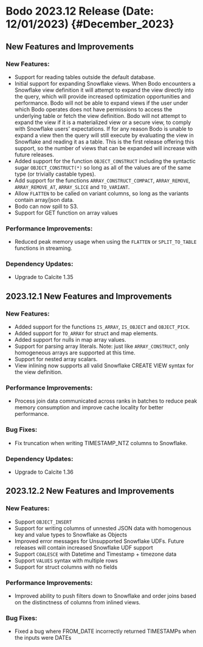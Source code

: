# Bodo 2023.12 Release (Date: 12/01/2023) {#December_2023}

## New Features and Improvements

### New Features:

- Support for reading tables outside the default database.
- Initial support for expanding Snowflake views. When Bodo encounters a Snowflake view definition it will attempt to expand the view directly into the query, which will provide increased optimization opportunities and performance. Bodo will not be able to expand views if the user under which Bodo operates does not have permissions to access the underlying table or fetch the view definition. Bodo will not attempt to expand the view if it is a materialized view or a secure view, to comply with Snowflake users' expectations. If for any reason Bodo is unable to expand a view then the query will still execute by evaluating the view in Snowflake and reading it as a table. This is the first release offering this support, so the number of views that can be expanded will increase with future releases.
- Added support for the function `OBJECT_CONSTRUCT` including the syntactic sugar `OBJECT_CONSTRUCT(*)` so long as all of the values are of the same type (or trivially castable types).
- Add support for the functions `ARRAY_CONSTRUCT_COMPACT`, `ARRAY_REMOVE`, `ARRAY_REMOVE_AT`, `ARRAY_SLICE` and `TO_VARIANT`.
- Allow `FLATTEN` to be called on variant columns, so long as the variants contain array/json data.
- Bodo can now spill to S3.
- Support for GET function on array values

### Performance Improvements:

- Reduced peak memory usage when using the `FLATTEN` or `SPLIT_TO_TABLE` functions in streaming.

### Dependency Updates:

- Upgrade to Calcite 1.35

## 2023.12.1 New Features and Improvements

### New Features:

- Added support for the functions `IS_ARRAY`, `IS_OBJECT` and `OBJECT_PICK`.
- Added support for `TO_ARRAY` for struct and map elements.
- Added support for nulls in map array values.
- Support for parsing array literals. Note: just like `ARRAY_CONSTRUCT`, only homogeneous arrays are supported at this time.
- Support for nested array scalars.
- View inlining now supports all valid Snowflake CREATE VIEW syntax for the view definition.

### Performance Improvements:

- Process join data communicated across ranks in batches to reduce peak memory consumption and improve cache locality for better performance.

### Bug Fixes:

- Fix truncation when writing TIMESTAMP_NTZ columns to Snowflake.

### Dependency Updates:

- Upgrade to Calcite 1.36

## 2023.12.2 New Features and Improvements

### New Features:

- Support `OBJECT_INSERT`
- Support for writing columns of unnested JSON data with homogenous key and value types to Snowflake as Objects
- Improved error messages for Unsupported Snowflake UDFs. Future releases will contain increased Snowflake UDF support
- Support `COALESCE` with Datetime and Timestamp + timezone data
- Support `VALUES` syntax with multiple rows
- Support for struct columns with no fields

### Performance Improvements:

- Improved ability to push filters down to Snowflake and order joins based on the distinctness of columns from inlined views.

### Bug Fixes:

- Fixed a bug where FROM_DATE incorrectly returned TIMESTAMPs when the inputs were DATEs
